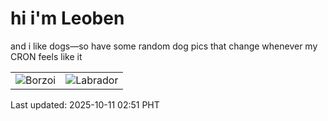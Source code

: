 # hi i'm Leoben

and i like dogs—so have some random dog pics that change whenever my CRON feels like it

|  |  |
|--------|----------|
| ![Borzoi](https://random-dog-vercel.vercel.app/api/random-borzoi?v=1760122299) | ![Labrador](https://random-dog-vercel.vercel.app/api/random-labrador?v=1760122299) |

Last updated: 2025-10-11 02:51 PHT
